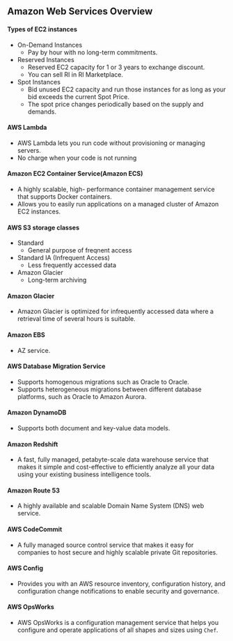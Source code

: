 Amazon Web Services Overview
-
#### Types of EC2 instances
* On-Demand Instances
  * Pay by hour with no long-term commitments.
* Reserved Instances
  * Reserved EC2 capacity for 1 or 3 years to exchange discount.
  * You can sell RI in RI Marketplace.
* Spot Instances
  * Bid unused EC2 capacity and run those instances for as long as your bid exceeds the current Spot Price.
  * The spot price changes periodically based on the supply and demands.
  
#### AWS Lambda
* AWS Lambda lets you run code without provisioning or managing servers.
* No charge when your code is not running

#### Amazon EC2 Container Service(Amazon ECS)
* A highly scalable, high- performance container management service that supports Docker containers.
* Allows you to easily run applications on a managed cluster of Amazon EC2 instances.

#### AWS S3 storage classes
* Standard
  * General purpose of freqnent access 
* Standard IA (Infrequent Access)
  * Less frequently accessed data 
* Amazon Glacier
  * Long-term archiving 

#### Amazon Glacier
* Amazon Glacier is optimized for infrequently accessed data where a retrieval time of several hours is suitable.
  
#### Amazon EBS
* AZ service.

#### AWS Database Migration Service
* Supports homogenous migrations such as Oracle to Oracle.
* Supports heterogeneous migrations between different database platforms, such as Oracle to Amazon Aurora.

#### Amazon DynamoDB
* Supports both document and key-value data models.

#### Amazon Redshift
* A fast, fully managed, petabyte-scale data warehouse service that makes it simple and cost-effective to efficiently analyze all your data using your existing business intelligence tools.

#### Amazon Route 53
* A highly available and scalable Domain Name System (DNS) web service.

#### AWS CodeCommit
* A fully managed source control service that makes it easy for companies to host secure and highly scalable private Git repositories.

#### AWS Config
* Provides you with an AWS resource inventory, configuration history, and configuration change notifications to enable security and governance.

#### AWS OpsWorks
* AWS OpsWorks is a configuration management service that helps you configure and operate applications of all shapes and sizes using `Chef`.
 
